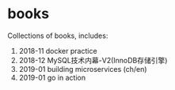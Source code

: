 # books
Collections of books, includes:

1. 2018-11 docker practice
2. 2018-12 MySQL技术内幕-V2(InnoDB存储引擎)
3. 2019-01 building microservices (ch/en)
4. 2019-01 go in action
